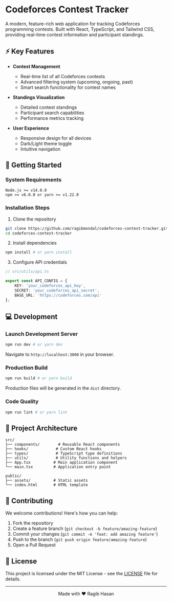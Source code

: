 # Codeforces Contest Tracker

A modern, feature-rich web application for tracking Codeforces programming contests. Built with React, TypeScript, and Tailwind CSS, providing real-time contest information and participant standings.

## ⚡ Key Features

* **Contest Management**
  * Real-time list of all Codeforces contests
  * Advanced filtering system (upcoming, ongoing, past)
  * Smart search functionality for contest names

* **Standings Visualization**
  * Detailed contest standings
  * Participant search capabilities
  * Performance metrics tracking

* **User Experience**
  * Responsive design for all devices
  * Dark/Light theme toggle
  * Intuitive navigation

## 🚀 Getting Started

### System Requirements

```
Node.js >= v14.0.0
npm >= v6.0.0 or yarn >= v1.22.0
```

### Installation Steps

1. Clone the repository
```bash
git clone https://github.com/ragibmondal/codeforces-contest-tracker.git
cd codeforces-contest-tracker
```

2. Install dependencies
```bash
npm install # or yarn install
```

3. Configure API credentials
```typescript
// src/utils/api.ts

export const API_CONFIG = {
    KEY: 'your_codeforces_api_key',
    SECRET: 'your_codeforces_api_secret',
    BASE_URL: 'https://codeforces.com/api'
};
```

## 💻 Development

### Launch Development Server
```bash
npm run dev # or yarn dev
```
Navigate to `http://localhost:3000` in your browser.

### Production Build
```bash
npm run build # or yarn build
```
Production files will be generated in the `dist` directory.

### Code Quality
```bash
npm run lint # or yarn lint
```

## 📁 Project Architecture

```
src/
├── components/        # Reusable React components
├── hooks/            # Custom React hooks
├── types/            # TypeScript type definitions
├── utils/            # Utility functions and helpers
├── App.tsx          # Main application component
└── main.tsx         # Application entry point

public/
├── assets/          # Static assets
└── index.html       # HTML template
```

## 🤝 Contributing

We welcome contributions! Here's how you can help:

1. Fork the repository
2. Create a feature branch (`git checkout -b feature/amazing-feature`)
3. Commit your changes (`git commit -m 'feat: add amazing feature'`)
4. Push to the branch (`git push origin feature/amazing-feature`)
5. Open a Pull Request

## 📝 License

This project is licensed under the MIT License - see the [LICENSE](LICENSE) file for details.

---

<div align="center">
Made with ❤️ Ragib Hasan
</div>
